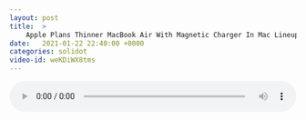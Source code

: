 ```yaml
---
layout: post
title:  >
    Apple Plans Thinner MacBook Air With Magnetic Charger In Mac Lineup Reboot
date:   2021-01-22 22:40:00 +0000
categories: solidot
video-id: weKDiWX8tms
---
```


<audio src="/assets/fe54b217b6bf427a6696f1f1a3a7c514.mp3" style="width: 100%;" controls></audio>

